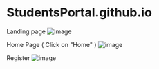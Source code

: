 # StudentsPortal.github.io

Landing page
![image](https://user-images.githubusercontent.com/97785855/201679790-caae6061-fa04-4c49-9fbf-2fa064ac8018.png)


Home Page ( Click on "Home" )
![image](https://user-images.githubusercontent.com/97785855/201680022-ffc90658-0839-455f-8361-7313779c317c.png)


Register
![image](https://user-images.githubusercontent.com/97785855/201680182-e210f7a7-447f-4fe0-82af-91a7fadcb977.png)


